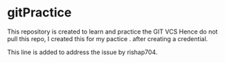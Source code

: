 # gitPractice
This repository is created to learn and practice the GIT VCS
Hence do not pull this repo,
I created this for my pactice .
after creating a credential.

This line is added to address the issue by rishap704.
